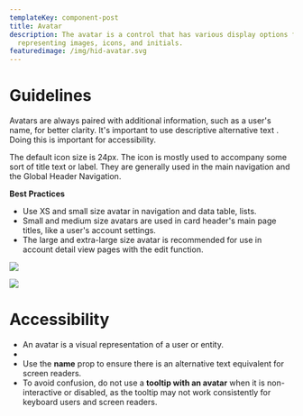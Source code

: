 ```yaml
---
templateKey: component-post
title: Avatar
description: The avatar is a control that has various display options for
  representing images, icons, and initials.
featuredimage: /img/hid-avatar.svg
---
```

# **Guidelines**

Avatars are always paired with additional information, such as a user's name, for better clarity. It's important to use descriptive alternative text . Doing this is important for accessibility.

The default icon size is 24px. The icon is mostly used to accompany some sort of title text or label. They are generally used in the main navigation and the Global Header Navigation.

**Best Practices**

* Use XS and small size avatar in navigation and data table, lists.
* Small and medium size avatars are used in card header's main page titles, like a user's account settings.
* The large and extra-large size avatar is recommended for use in account detail view pages with the edit function.

![](/img/avatar.png)

![](/img/avatar-photo-upload.png)

# **A﻿ccessibility**

* An avatar is a visual representation of a user or entity.
* 
* Use the **name** prop to ensure there is an alternative text equivalent for screen readers.
* To avoid confusion, do not use a **tooltip with an avatar** when it is non-interactive or disabled, as the tooltip may not work consistently for keyboard users and screen readers.
